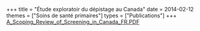 +++
title = "Étude exploratoir du dépistage au Canada"
date = 2014-02-12
themes = ["Soins de santé primaires"]
types = ["Publications"]
+++
[A_Scoping_Review_of_Screening_in_Canada_FR.PDF](/files/A_Scoping_Review_of_Screening_in_Canada_FR.PDF)
